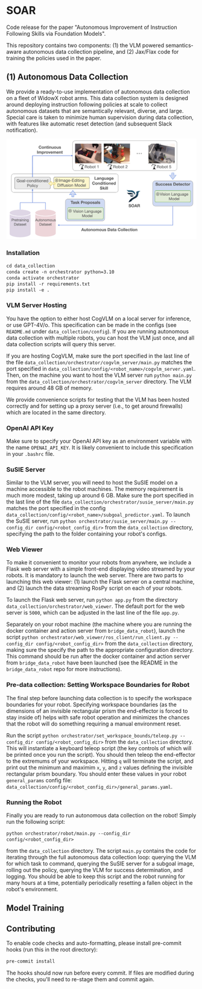 # SOAR
Code release for the paper "Autonomous Improvement of Instruction Following Skills via Foundation Models".

This repository contains two components: (1) the VLM powered semantics-aware autonomous data collection pipeline, and (2) Jax/Flax code for training the policies used in the paper.

## (1) Autonomous Data Collection

We provide a ready-to-use implementation of autonomous data collection on a fleet of WidowX robot arms. This data collection system is designed around deploying instruction following policies at scale to collect autonomous datasets that are semantically relevant, diverse, and large. Special care is taken to minimize human supervision during data collection, with features like automatic reset detection (and subsequent Slack notification).

![](media/autonomous_data_collection.png)

### Installation
```
cd data_collection
conda create -n orchestrator python=3.10
conda activate orchestrator
pip install -r requirements.txt
pip install -e .
```

### VLM Server Hosting
You have the option to either host CogVLM on a local server for inference, or use GPT-4V/o. This specification can be made in the configs (see `README.md` under `data_collection/config`). If you are running autonomous data collection with multiple robots, you can host the VLM just once, and all data collection scripts will query this server.

If you are hosting CogVLM, make sure the port specified in the last line of the file `data_collection/orchestrator/cogvlm_server/main.py` matches the port specified in `data_collection/config/<robot_name>/cogvlm_server.yaml`. Then, on the machine you want to host the VLM server run `python main.py` from the `data_collection/orchestrator/cogvlm_server` directory. The VLM requires around 48 GB of memory.

We provide convenience scripts for testing that the VLM has been hosted correctly and for setting up a proxy server (i.e., to get around firewalls) which are located in the same directory.

### OpenAI API Key

Make sure to specify your OpenAI API key as an environment variable with the name `OPENAI_API_KEY`. It is likely convenient to include this specification in your `.bashrc` file.

### SuSIE Server

Similar to the VLM server, you will need to host the SuSIE model on a machine accessible to the robot machines. The memory requirement is much more modest, taking up around 6 GB. Make sure the port specified in the last line of the file `data_collection/orchestrator/susie_server/main.py` matches the port specified in the config `data_collection/config/<robot_name>/subgoal_predictor.yaml`. To launch the SuSIE server, run `python orchestrator/susie_server/main.py --config_dir config/<robot_config_dir>` from the `data_collection` directory, specifying the path to the folder containing your robot's configs.

### Web Viewer

To make it convenient to monitor your robots from anywhere, we include a Flask web server with a simple front-end displaying video streamed by your robots. It is mandatory to launch the web server. There are two parts to launching this web viewer: (1) launch the Flask server on a central machine, and (2) launch the data streaming RosPy script on each of your robots.

To launch the Flask web server, run `python app.py` from the directory `data_collection/orchestrator/web_viewer`. The default port for the web server is `5000`, which can be adjusted in the last line of the file `app.py`.

Separately on your robot machine (the machine where you are running the docker container and action server from `bridge_data_robot`), launch the script `python orchestrator/web_viewer/ros_client/run_client.py --config_dir config/<robot_config_dir>` from the `data_collection` directory, making sure the specify the path to the appropriate configuration directory. This command should be run after the docker container and action server from `bridge_data_robot` have been launched (see the README in the `bridge_data_robot` repo for more instructions).

### Pre-data collection: Setting Workspace Boundaries for Robot

The final step before launching data collection is to specify the workspace boundaries for your robot. Specifying workspace boundaries (as the dimensions of an invisible rectangular prism the end-effector is forced to stay inside of) helps with safe robot operation and minimizes the chances that the robot will do something requiring a manual environment reset.

Run the script `python orchestrator/set_workspace_bounds/teleop.py --config_dir config/<robot_config_dir>` from the `data_collection` directory. This will instantiate a keyboard teleop script (the key controls of which will be printed once you run the script). You should then teleop the end-effector to the extremums of your workspace. Hitting `q` will terminate the script, and print out the minimum and maximim `x`, `y`, and `z` values defining the invisible rectangular prism boundary. You should enter these values in your robot `general_params` config file: `data_collection/config/<robot_config_dir>/general_params.yaml`.

### Running the Robot

Finally you are ready to run autonomous data collection on the robot! Simply run the following script:
```
python orchestrator/robot/main.py --config_dir config/<robot_config_dir>
```
from the `data_collection` directory. The script `main.py` contains the code for iterating through the full autonomous data collection loop: querying the VLM for which task to command, querying the SuSIE server for a subgoal image, rolling out the policy, querying the VLM for success determination, and logging. You should be able to keep this script and the robot running for many hours at a time, potentially periodically resetting a fallen object in the robot's environment.

## Model Training

## Contributing
To enable code checks and auto-formatting, please install pre-commit hooks (run this in the root directory):
```bash
pre-commit install
```
The hooks should now run before every commit. If files are modified during the checks, you'll need to re-stage them and commit again.
